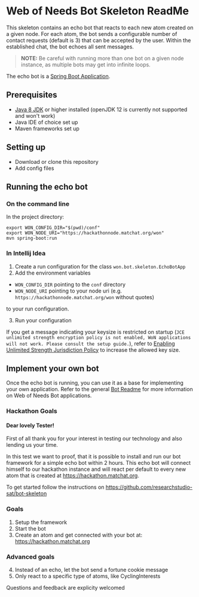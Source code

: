 # Web of Needs Bot Skeleton ReadMe

This skeleton contains an echo bot that reacts to each new atom created on a given node. For each atom, the bot sends a configurable number of contact requests (default is 3) that can be accepted by the user. Within the established chat, the bot echoes all sent messages.

> **NOTE:** Be careful with running more than one bot on a given node instance, as multiple bots may get into infinite loops.

The echo bot is a [Spring Boot Application](https://docs.spring.io/spring-boot/docs/current/reference/html/using-boot-running-your-application.html).

## Prerequisites

- [Java 8 JDK](https://www.oracle.com/technetwork/java/javase/downloads/jdk8-downloads-2133151.html) or higher installed (openJDK 12 is currently not supported and won't work)
- Java IDE of choice set up
- Maven frameworks set up

## Setting up

- Download or clone this repository
- Add config files

## Running the echo bot

### On the command line

In the project directory:
```
export WON_CONFIG_DIR="$(pwd)/conf"
export WON_NODE_URI="https://hackathonnode.matchat.org/won"
mvn spring-boot:run
```

### In Intellij Idea
1. Create a run configuration for the class `won.bot.skeleton.EchoBotApp`
2. Add the environment variables

  * `WON_CONFIG_DIR` pointing to the `conf` directory
  * `WON_NODE_URI` pointing to your node uri (e.g. `https://hackathonnode.matchat.org/won` without quotes)
  
  to your run configuration.
  
3. Run your configuration

If you get a message indicating your keysize is restricted on startup (`JCE unlimited strength encryption policy is not enabled, WoN applications will not work. Please consult the setup guide.`), refer to [Enabling Unlimited Strength Jurisdiction Policy](https://github.com/open-eid/cdoc4j/wiki/Enabling-Unlimited-Strength-Jurisdiction-Policy) to increase the allowed key size.

## Implement your own bot

Once the echo bot is running, you can use it as a base for implementing your own application. Refer to the general [Bot Readme](https://github.com/researchstudio-sat/webofneeds/blob/master/webofneeds/won-bot/README.md) for more information on Web of Needs Bot applications.

### Hackathon Goals

#### Dear lovely Tester!

First of all thank you for your interest in testing our technology and also lending us your time.

In this test we want to proof, that it is possible to install and run our bot framework for a simple echo bot within 2 hours.
This echo bot will connect himself to our hackathon instance and will react per default to every new atom that is created at https://hackathon.matchat.org.

To get started follow the instructions on https://github.com/researchstudio-sat/bot-skeleton

### Goals

1. Setup the framework
2. Start the bot
3. Create an atom and get connected with your bot at: https://hackathon.matchat.org

### Advanced goals

4. Instead of an echo, let the bot send a fortune cookie message
5. Only react to a specific type of atoms, like CyclingInterests

Questions and feedback are explicity welcomed
